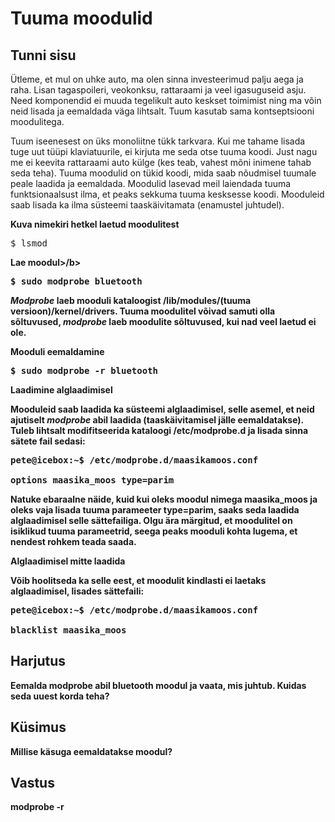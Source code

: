 ﻿# Tuuma moodulid

## Tunni sisu

Ütleme, et mul on uhke auto, ma olen sinna investeerimud palju aega ja raha. Lisan tagaspoileri, veokonksu, rattaraami ja veel igasuguseid asju. Need komponendid ei muuda tegelikult auto keskset toimimist ning ma võin neid lisada ja eemaldada väga lihtsalt. Tuum kasutab sama kontseptsiooni moodulitega.

Tuum iseenesest on üks monoliitne tükk tarkvara. Kui me tahame lisada tuge uut tüüpi klaviatuurile, ei kirjuta me seda otse tuuma koodi. Just nagu me ei keevita rattaraami auto külge (kes teab, vahest mõni inimene tahab seda teha). Tuuma moodulid on tükid koodi, mida saab nõudmisel tuumale peale laadida ja eemaldada. Moodulid lasevad meil laiendada tuuma funktsionaalsust ilma, et peaks sekkuma tuuma kesksesse koodi. Mooduleid saab lisada ka ilma süsteemi taaskäivitamata (enamustel juhtudel).

<b>Kuva nimekiri hetkel laetud moodulitest</b>

<pre>$ lsmod</pre>

<b>Lae moodul>/b>

<pre>$ sudo modprobe bluetooth</pre>

*Modprobe* laeb mooduli kataloogist <b>/lib/modules/(tuuma versioon)/kernel/drivers</b>. Tuuma moodulitel võivad samuti olla sõltuvused, *modprobe* laeb moodulite sõltuvused, kui nad veel laetud ei ole.

<b>Mooduli eemaldamine</b>

<pre>$ sudo modprobe -r bluetooth</pre>

<b>Laadimine alglaadimisel</b>

Mooduleid saab laadida ka süsteemi alglaadimisel, selle asemel, et neid ajutiselt *modprobe* abil laadida (taaskäivitamisel jälle eemaldatakse). Tuleb lihtsalt modifitseerida kataloogi <b>/etc/modprobe.d</b> ja lisada sinna sätete fail sedasi:

<pre>pete@icebox:~$ /etc/modprobe.d/maasikamoos.conf

options maasika_moos type=parim
</pre>

Natuke ebaraalne näide, kuid kui oleks moodul nimega maasika_moos ja oleks vaja lisada tuuma parameeter type=parim, saaks seda laadida alglaadimisel selle sättefailiga. Olgu ära märgitud, et moodulitel on isiklikud tuuma parameetrid, seega peaks mooduli kohta lugema, et nendest rohkem teada saada.

<b>Alglaadimisel mitte laadida</b>

Võib hoolitseda ka selle eest, et moodulit kindlasti ei laetaks alglaadimisel, lisades sättefaili:

<pre>pete@icebox:~$ /etc/modprobe.d/maasikamoos.conf

blacklist maasika_moos
</pre>

## Harjutus

Eemalda modprobe abil bluetooth moodul ja vaata, mis juhtub. Kuidas seda uuest korda teha?

## Küsimus

Millise käsuga eemaldatakse moodul?

## Vastus

modprobe -r


